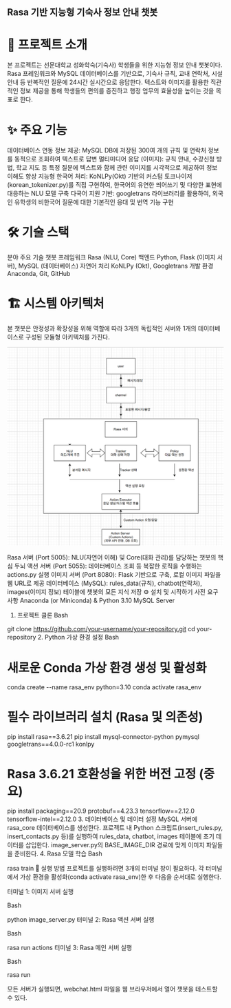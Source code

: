 ## Rasa 기반 지능형 기숙사 정보 안내 챗봇



# 📖 프로젝트 소개
본 프로젝트는 선문대학교 성화학숙(기숙사) 학생들을 위한 지능형 정보 안내 챗봇이다. Rasa 프레임워크와 MySQL 데이터베이스를 기반으로, 기숙사 규칙, 교내 연락처, 시설 안내 등 반복적인 질문에 24시간 실시간으로 응답한다. 텍스트와 이미지를 활용한 직관적인 정보 제공을 통해 학생들의 편의를 증진하고 행정 업무의 효율성을 높이는 것을 목표로 한다.

# ✨ 주요 기능
데이터베이스 연동 정보 제공: MySQL DB에 저장된 300여 개의 규칙 및 연락처 정보를 동적으로 조회하여 텍스트로 답변
멀티미디어 응답 (이미지): 규칙 안내, 수강신청 방법, 학교 지도 등 특정 질문에 텍스트와 함께 관련 이미지를 시각적으로 제공하여 정보 이해도 향상
지능형 한국어 처리: KoNLPy(Okt) 기반의 커스텀 토크나이저(korean_tokenizer.py)를 직접 구현하여, 한국어의 유연한 띄어쓰기 및 다양한 표현에 대응하는 NLU 모델 구축
다국어 지원 기반: googletrans 라이브러리를 활용하여, 외국인 유학생의 비한국어 질문에 대한 기본적인 응대 및 번역 기능 구현

# 🛠️ 기술 스택
분야	주요 기술
챗봇 프레임워크	Rasa (NLU, Core)
백엔드	Python, Flask (이미지 서버), MySQL (데이터베이스)
자연어 처리	KoNLPy (Okt), Googletrans
개발 환경	Anaconda, Git, GitHub

# 🏗️ 시스템 아키텍처
본 챗봇은 안정성과 확장성을 위해 역할에 따라 3개의 독립적인 서버와 1개의 데이터베이스로 구성된 모듈형 아키텍처를 가진다.

 <img src="https://github.com/aurora843/aurora843/blob/main/%EB%8B%A4%EC%9A%B4%EB%A1%9C%EB%93%9C%20(2).png">

Rasa 서버 (Port 5005): NLU(자연어 이해) 및 Core(대화 관리)를 담당하는 챗봇의 핵심 두뇌
액션 서버 (Port 5055): 데이터베이스 조회 등 복잡한 로직을 수행하는 actions.py 실행
이미지 서버 (Port 8080): Flask 기반으로 구축, 로컬 이미지 파일을 웹 URL로 제공
데이터베이스 (MySQL): rules_data(규칙), chatbot(연락처), images(이미지 정보) 테이블에 챗봇의 모든 지식 저장
⚙️ 설치 및 시작하기
사전 요구사항
Anaconda (or Miniconda) & Python 3.10
MySQL Server
1. 프로젝트 클론
Bash

git clone https://github.com/your-username/your-repository.git
cd your-repository
2. Python 가상 환경 설정
Bash

# 새로운 Conda 가상 환경 생성 및 활성화
conda create --name rasa_env python=3.10
conda activate rasa_env

# 필수 라이브러리 설치 (Rasa 및 의존성)
pip install rasa==3.6.21
pip install mysql-connector-python pymysql googletrans==4.0.0-rc1 konlpy

# Rasa 3.6.21 호환성을 위한 버전 고정 (중요)
pip install packaging==20.9 protobuf==4.23.3 tensorflow==2.12.0 tensorflow-intel==2.12.0
3. 데이터베이스 및 데이터 설정
MySQL 서버에 rasa_core 데이터베이스를 생성한다.
프로젝트 내 Python 스크립트(insert_rules.py, insert_contacts.py 등)를 실행하여 rules_data, chatbot, images 테이블에 초기 데이터를 삽입한다.
image_server.py의 BASE_IMAGE_DIR 경로에 맞게 이미지 파일들을 준비한다.
4. Rasa 모델 학습
Bash

rasa train
🚀 실행 방법
프로젝트를 실행하려면 3개의 터미널 창이 필요하다. 각 터미널에서 가상 환경을 활성화(conda activate rasa_env)한 후 다음을 순서대로 실행한다.

터미널 1: 이미지 서버 실행

Bash

python image_server.py
터미널 2: Rasa 액션 서버 실행

Bash

rasa run actions
터미널 3: Rasa 메인 서버 실행

Bash

rasa run
<!-- end list -->

모든 서버가 실행되면, webchat.html 파일을 웹 브라우저에서 열어 챗봇을 테스트할 수 있다.
